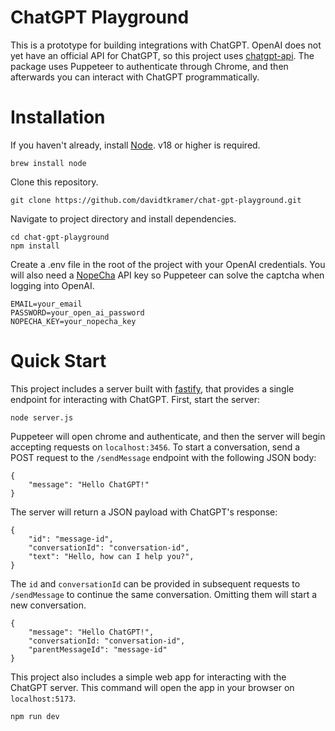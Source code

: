 # ChatGPT Playground

This is a prototype for building integrations with ChatGPT. OpenAI does not yet have an official API for ChatGPT, so this project uses [chatgpt-api](https://github.com/transitive-bullshit/chatgpt-api). The package uses Puppeteer to authenticate through Chrome, and then afterwards you can interact with ChatGPT programmatically.

# Installation

If you haven't already, install [Node](https://nodejs.org/en). v18 or higher is required.

```
brew install node
```

Clone this repository.

```
git clone https://github.com/davidtkramer/chat-gpt-playground.git
```

Navigate to project directory and install dependencies.

```
cd chat-gpt-playground
npm install
```

Create a .env file in the root of the project with your OpenAI credentials. You will also need a [NopeCha](https://nopecha.com) API key so Puppeteer can solve the captcha when logging into OpenAI.

```
EMAIL=your_email
PASSWORD=your_open_ai_password
NOPECHA_KEY=your_nopecha_key
```

# Quick Start

This project includes a server built with [fastify](https://www.fastify.io/), that provides a single endpoint for interacting with ChatGPT. First, start the server:

```
node server.js
```

Puppeteer will open chrome and authenticate, and then the server will begin accepting requests on `localhost:3456`. To start a conversation, send a POST request to the `/sendMessage` endpoint with the following JSON body:

```
{
    "message": "Hello ChatGPT!"
}
```

The server will return a JSON payload with ChatGPT's response:

```
{
    "id": "message-id",
    "conversationId": "conversation-id",
    "text": "Hello, how can I help you?",
}
```

The `id` and `conversationId` can be provided in subsequent requests to `/sendMessage` to continue the same conversation. Omitting them will start a new conversation.

```
{
    "message": "Hello ChatGPT!",
    "conversationId: "conversation-id",
    "parentMessageId": "message-id"
}
```

This project also includes a simple web app for interacting with the ChatGPT server. This command will open the app in your browser on `localhost:5173`.

```
npm run dev
```
